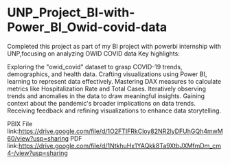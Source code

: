 # UNP_Project_BI-with-Power_BI_Owid-covid-data

Completed this project as part of my BI project with powerbi internship with UNP,focusing on analyzing OWID COVID data
Key highlights:

Exploring the "owid_covid" dataset to grasp COVID-19 trends, demographics, and health data.
Crafting visualizations using Power BI, learning to represent data effectively.
Mastering DAX measures to calculate metrics like Hospitalization Rate and Total Cases.
Iteratively observing trends and anomalies in the data to draw meaningful insights.
Gaining context about the pandemic's broader implications on data trends.
Receiving feedback and refining visualizations to enhance data storytelling.

PBIX File link:https://drive.google.com/file/d/1O2FTIFRkCloy82NR2lyDFUhGQh4mwM60/view?usp=sharing
PDF link:https://drive.google.com/file/d/1NtkhuHx1YAQkk8Ta9XtbJXMfmDm_cm4-/view?usp=sharing



